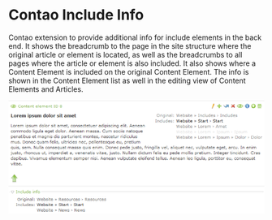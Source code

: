 Contao Include Info
===================

Contao extension to provide additional info for include elements in the back end. It shows the breadcrumb to the page in the site structure where the original article or element is located, as well as the breadcrumbs to all pages where the article or element is also included. It also shows where a Content Element is included on the original Content Element. The info is shown in the Content Element list as well in the editing view of Content Elements and Articles.

![Content element](https://raw.githubusercontent.com/fritzmg/contao-be-include-info/master/includes.png)
![DCA](https://raw.githubusercontent.com/fritzmg/contao-be-include-info/master/dca.png)
